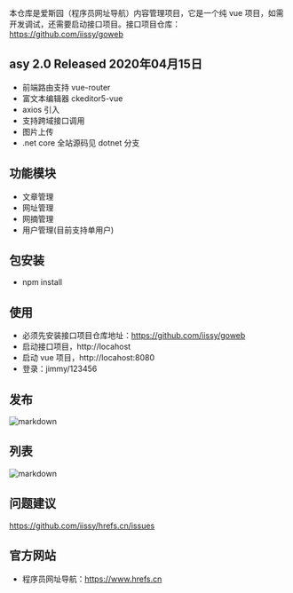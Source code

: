 本仓库是爱斯园（程序员网址导航）内容管理项目，它是一个纯 vue 项目，如需开发调试，还需要启动接口项目。接口项目仓库：https://github.com/iissy/goweb

## asy 2.0 Released 2020年04月15日
+ 前端路由支持 vue-router
+ 富文本编辑器 ckeditor5-vue
+ axios 引入
+ 支持跨域接口调用
+ 图片上传
+ .net core 全站源码见 dotnet 分支

## 功能模块
+ 文章管理
+ 网址管理
+ 网摘管理
+ 用户管理(目前支持单用户)

## 包安装
+ npm install

## 使用
+ 必须先安装接口项目仓库地址：https://github.com/iissy/goweb
+ 启动接口项目，http://locahost
+ 启动 vue 项目，http://locahost:8080
+ 登录：jimmy/123456

## 发布
![markdown](https://github.com/iissy/hrefs.cn/blob/master/images/edit.png "发布图片")

## 列表
![markdown](https://github.com/iissy/hrefs.cn/blob/master/images/list.png "列表图片")

## 问题建议
https://github.com/iissy/hrefs.cn/issues

## 官方网站
+ 程序员网址导航：https://www.hrefs.cn